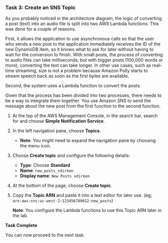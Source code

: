 
### Task 3: Create an SNS Topic

As you probably noticed in the architecture diagram, the logic of converting a post (text) into an audio file is split into two AWS Lambda functions. This was done for a couple of reasons.

First, it allows the application to use asynchronous calls so that the user who sends a new post to the application immediately receives the ID of the new DynamoDB item, so it knows what to ask for later without having to wait for the conversion to finish. With small posts, the process of converting to audio files can take milliseconds, but with bigger posts (100,000 words or more), converting the text can take longer. In other use cases, such as real-time streaming, size is not a problem because Amazon Polly starts to stream speech back as soon as the first bytes are available.

Second, the system uses a Lambda function to convert the posts.

Given that the process has been divided into two processes, there needs to be a way to integrate them together. You use Amazon SNS to send the message about the new post from the first function to the second function.

1. At the top of the AWS Management Console, in the search bar, search for and choose **Simple Notification Service**.
2. In the left navigation pane, choose **Topics**.
   - **Note**: You might need to expand the navigation pane by choosing the menu icon.
3. Choose **Create topic** and configure the following details:
   - **Type**: Choose **Standard**
   - **Name**: `new_posts_vdirken`
   - **Display name**: `New Posts vdirken`
4. At the bottom of the page, choose **Create topic**.
5. Copy the **Topic ARN** and paste it into a text editor for later use. (eg;  `arn:aws:sns:us-west-2:123456789012:new_posts`)


   **Note**: You configure the Lambda functions to use this Topic ARN later in the lab.

**Task Complete**

You can now proceed to the next task.
